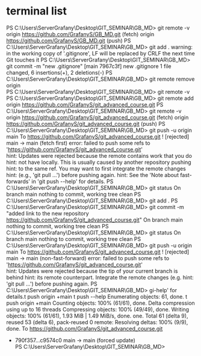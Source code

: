 # terminal list

PS C:\Users\ServerGrafany\Desktop\GIT_SEMINAR\GB_MD> git remote -v
origin  https://github.com/GrafanyS/GB_MD.git (fetch)
origin  https://github.com/GrafanyS/GB_MD.git (push)
PS C:\Users\ServerGrafany\Desktop\GIT_SEMINAR\GB_MD> git add .
warning: in the working copy of '.gitignore', LF will be replaced by CRLF the next time Git touches it
PS C:\Users\ServerGrafany\Desktop\GIT_SEMINAR\GB_MD> git commit -m "new .gitignore"
[main 7967c3f] new .gitignore
 1 file changed, 6 insertions(+), 2 deletions(-)
PS C:\Users\ServerGrafany\Desktop\GIT_SEMINAR\GB_MD> git remote remove origin      
PS C:\Users\ServerGrafany\Desktop\GIT_SEMINAR\GB_MD> git remote -v
PS C:\Users\ServerGrafany\Desktop\GIT_SEMINAR\GB_MD> git remote add origin https://github.com/GrafanyS/git_advanced_course.git
PS C:\Users\ServerGrafany\Desktop\GIT_SEMINAR\GB_MD> git remote -v
origin  https://github.com/GrafanyS/git_advanced_course.git (fetch)
origin  https://github.com/GrafanyS/git_advanced_course.git (push)
PS C:\Users\ServerGrafany\Desktop\GIT_SEMINAR\GB_MD> git push -u origin main
To https://github.com/GrafanyS/git_advanced_course.git
 ! [rejected]        main -> main (fetch first)
error: failed to push some refs to 'https://github.com/GrafanyS/git_advanced_course.git'      
hint: Updates were rejected because the remote contains work that you do
hint: not have locally. This is usually caused by another repository pushing
hint: to the same ref. You may want to first integrate the remote changes
hint: (e.g., 'git pull ...') before pushing again.
hint: See the 'Note about fast-forwards' in 'git push --help' for details.
PS C:\Users\ServerGrafany\Desktop\GIT_SEMINAR\GB_MD> git status
On branch main
nothing to commit, working tree clean
PS C:\Users\ServerGrafany\Desktop\GIT_SEMINAR\GB_MD> git add .
PS C:\Users\ServerGrafany\Desktop\GIT_SEMINAR\GB_MD> git commit -m "added link to the new repository https://github.com/GrafanyS/git_advanced_course.git"
On branch main
nothing to commit, working tree clean
PS C:\Users\ServerGrafany\Desktop\GIT_SEMINAR\GB_MD> git status
On branch main
nothing to commit, working tree clean
PS C:\Users\ServerGrafany\Desktop\GIT_SEMINAR\GB_MD> git push -u origin main
To https://github.com/GrafanyS/git_advanced_course.git
 ! [rejected]        main -> main (non-fast-forward)
error: failed to push some refs to 'https://github.com/GrafanyS/git_advanced_course.git'      
hint: Updates were rejected because the tip of your current branch is behind
hint: its remote counterpart. Integrate the remote changes (e.g.
hint: 'git pull ...') before pushing again.
PS C:\Users\ServerGrafany\Desktop\GIT_SEMINAR\GB_MD> gi-help' for details.t push origin +main                                    t push --help
Enumerating objects: 61, done.                         t push origin +main
Counting objects: 100% (61/61), done.
Delta compression using up to 16 threads
Compressing objects: 100% (49/49), done.
Writing objects: 100% (61/61), 1.93 MiB | 1.49 MiB/s, done.                                                   one.
Total 61 (delta 9), reused 53 (delta 6), pack-reused 0 
remote: Resolving deltas: 100% (9/9), done.
To https://github.com/GrafanyS/git_advanced_course.git 
 + 790f357...c9574c0 main -> main (forced update)      
PS C:\Users\ServerGrafany\Desktop\GIT_SEMINAR\GB_MD>  
